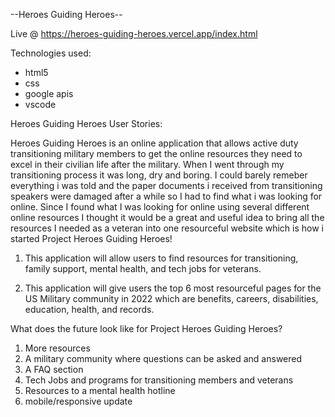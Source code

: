 --Heroes Guiding Heroes--

Live @ https://heroes-guiding-heroes.vercel.app/index.html

Technologies used:

- html5
- css
- google apis
- vscode

Heroes Guiding Heroes User Stories:

Heroes Guiding Heroes is an online application that allows active duty transitioning military members to get the online resources they need to excel in their civilian life after the military. When I went through my transitioning process it was long, dry and boring. I could barely remeber everything i was told and the paper documents i received from transitioning speakers were damaged after a while so I had to find what i was looking for online. Since I found what I was looking for online using several different online resources I thought it would be a great and useful idea to bring all the resources I needed as a veteran into one resourceful website which is how i started Project Heroes Guiding Heroes!

1. This application will allow users to find resources for transitioning, family support, mental health, and tech jobs for veterans.

2. This application will give users the top 6 most resourceful pages for the US Military community in 2022 which are benefits, careers, disabilities, education, health, and records.

What does the future look like for Project Heroes Guiding Heroes?

1. More resources
2. A military community where questions can be asked and answered
3. A FAQ section
4. Tech Jobs and programs for transitioning members and veterans
5. Resources to a mental health hotline
6. mobile/responsive update
